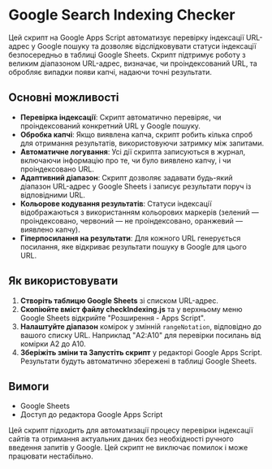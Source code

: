 # Google Search Indexing Checker

Цей скрипт на Google Apps Script автоматизує перевірку індексації URL-адрес у Google пошуку та дозволяє відслідковувати статуси індексації безпосередньо в таблиці Google Sheets. Скрипт підтримує роботу з великим діапазоном URL-адрес, визначає, чи проіндексований URL, та обробляє випадки появи капчі, надаючи точні результати.

## Основні можливості
- **Перевірка індексації**: Скрипт автоматично перевіряє, чи проіндексований конкретний URL у Google пошуку.
- **Обробка капчі**: Якщо виявлена капча, скрипт робить кілька спроб для отримання результатів, використовуючи затримку між запитами.
- **Автоматичне логування**: Усі дії скрипта записуються в журнал, включаючи інформацію про те, чи було виявлено капчу, і чи проіндексовано URL.
- **Адаптивний діапазон**: Скрипт дозволяє задавати будь-який діапазон URL-адрес у Google Sheets і записує результати поруч із відповідними URL.
- **Кольорове кодування результатів**: Статуси індексації відображаються з використанням кольорових маркерів (зелений — проіндексовано, червоний — не проіндексовано, оранжевий — виявлено капчу).
- **Гіперпосилання на результати**: Для кожного URL генерується посилання, яке відкриває результати пошуку в Google для цього URL.

## Як використовувати
1. **Створіть таблицю Google Sheets** зі списком URL-адрес.
2. **Скопіюйте вміст файлу checkIndexing.js** та у верхньому меню Google Sheets відкрийте "Розширення - Apps Script".
3. **Налаштуйте діапазон** комірок у змінній `rangeNotation`, відповідно до вашого списку URL. Наприклад "A2:A10" для перевірки посилань від комірки A2 до A10.
4. **Зберіжіть зміни та Запустіть скрипт** у редакторі Google Apps Script. Результати будуть автоматично збережені в таблиці Google Sheets.

## Вимоги
- Google Sheets
- Доступ до редактора Google Apps Script

Цей скрипт підходить для автоматизації процесу перевірки індексації сайтів та отримання актуальних даних без необхідності ручного введення запитів у Google.
Цей скрипт не виключає помилок і може працювати нестабільно.
